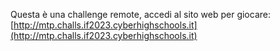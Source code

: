Questa è una challenge remote, accedi al sito web per giocare: [http://mtp.challs.if2023.cyberhighschools.it](http://mtp.challs.if2023.cyberhighschools.it)
